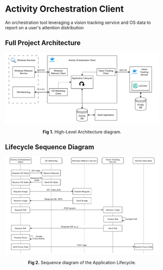# Activity Orchestration Client
An orchestration tool leveraging a vision tracking service and OS data to report on a user's attention distribution

## Full Project Architecture

<div align="center">
  <img src="assets/full_architecture_diagram.png" alt="full_architecture_diagram" width="900"/>
  <p><strong>Fig 1.</strong> High-Level Architecture diagram.</p>
</div>

## Lifecycle Sequence Diagram

<div align="center">
  <img src="assets/lifecycle_sequence_diagram.png" alt="lifecycle_sequ_diagram" width="900"/>
  <p><strong>Fig 2.</strong> Sequence diagram of the Application Lifecycle.</p>
</div>